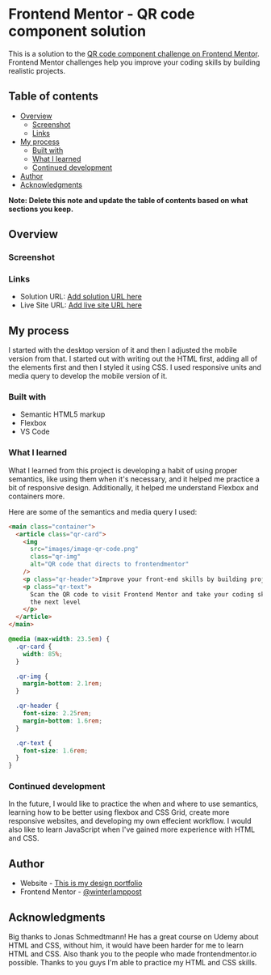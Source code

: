 # Frontend Mentor - QR code component solution

This is a solution to the [QR code component challenge on Frontend Mentor](https://www.frontendmentor.io/challenges/qr-code-component-iux_sIO_H). Frontend Mentor challenges help you improve your coding skills by building realistic projects.

## Table of contents

- [Overview](#overview)
  - [Screenshot](#screenshot)
  - [Links](#links)
- [My process](#my-process)
  - [Built with](#built-with)
  - [What I learned](#what-i-learned)
  - [Continued development](#continued-development)
- [Author](#author)
- [Acknowledgments](#acknowledgments)

**Note: Delete this note and update the table of contents based on what sections you keep.**

## Overview

### Screenshot

[](./desktop-qr.webp)

[](./mobile-qr.webp)

### Links

- Solution URL: [Add solution URL here](https://github.com/winterlamppost/QR-code-challenge)
- Live Site URL: [Add live site URL here](https://stirring-medovik-d9f841.netlify.app)

## My process

I started with the desktop version of it and then I adjusted the mobile version from that. I started out with writing out the HTML first, adding all of the elements first and then I styled it using CSS. I used responsive units and media query to develop the mobile version of it.

### Built with

- Semantic HTML5 markup
- Flexbox
- VS Code

### What I learned

What I learned from this project is developing a habit of using proper semantics, like using them when it's necessary, and it helped me practice a bit of responsive design. Additionally, it helped me understand Flexbox and containers more.

Here are some of the semantics and media query I used:

```html
<main class="container">
  <article class="qr-card">
    <img
      src="images/image-qr-code.png"
      class="qr-img"
      alt="QR code that directs to frontendmentor"
    />
    <p class="qr-header">Improve your front-end skills by building projects</p>
    <p class="qr-text">
      Scan the QR code to visit Frontend Mentor and take your coding skills to
      the next level
    </p>
  </article>
</main>
```

```css
@media (max-width: 23.5em) {
  .qr-card {
    width: 85%;
  }

  .qr-img {
    margin-bottom: 2.1rem;
  }

  .qr-header {
    font-size: 2.25rem;
    margin-bottom: 1.6rem;
  }

  .qr-text {
    font-size: 1.6rem;
  }
}
```

### Continued development

In the future, I would like to practice the when and where to use semantics, learning how to be better using flexbox and CSS Grid, create more responsive websites, and developing my own effecient workflow. I would also like to learn JavaScript when I've gained more experience with HTML and CSS.

## Author

- Website - [This is my design portfolio](https://www.projectsamson.com)
- Frontend Mentor - [@winterlamppost](https://www.frontendmentor.io/profile/winterlamppost)

## Acknowledgments

Big thanks to Jonas Schmedtmann! He has a great course on Udemy about HTML and CSS, without him, it would have been harder for me to learn HTML and CSS. Also thank you to the people who made frontendmentor.io possible. Thanks to you guys I'm able to practice my HTML and CSS skills.
